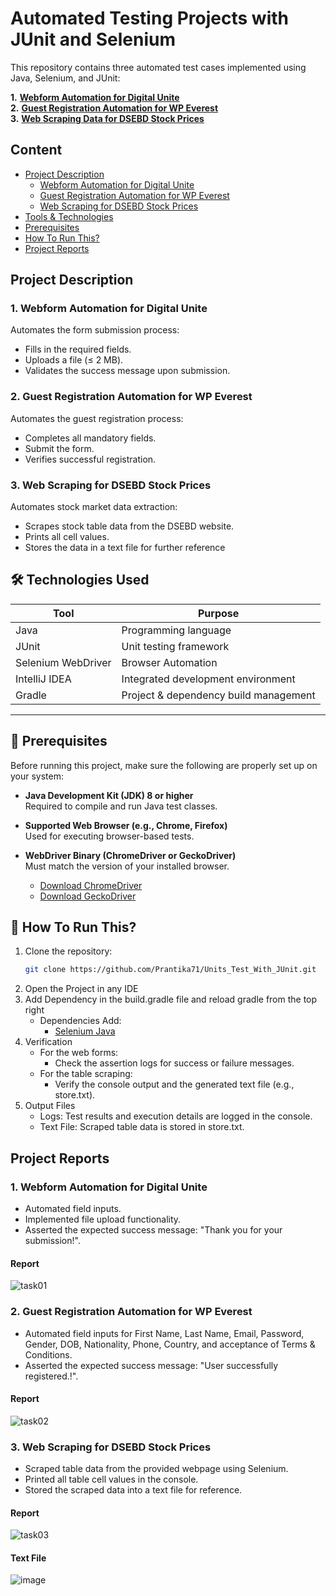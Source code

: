 ﻿# Automated Testing Projects with JUnit and Selenium

 This repository contains three automated test cases implemented using Java, Selenium, and JUnit:

 **1.** [**Webform Automation for Digital Unite**](https://www.digitalunite.com/practice-webform-learners)<br>
**2.** [**Guest Registration Automation for WP Everest**](https://demo.wpeverest.com/user-registration/guest-registration-form/)<br>
**3.** [**Web Scraping Data for DSEBD Stock Prices**](https://dsebd.org/latest_share_price_scroll_by_value.php)


## **Content**
- [Project Description](#project-description)
  - [Webform Automation for Digital Unite](#Webform-Automation-for-Digital-Unite)
  - [Guest Registration Automation for WP Everest](#Guest-Registration-Automation-for-WP-Everest)
  - [Web Scraping for DSEBD Stock Prices](#Web-Scraping-for-DSEBD-Stock-Prices)
- [Tools & Technologies](#Tools-&-Technologies)
- [Prerequisites](#Prerequisites)
- [How To Run This?](#How-To-Run-This?)
- [Project Reports](#Project-Reports)


## Project Description

### 1. Webform Automation for Digital Unite
Automates the form submission process:
- Fills in the required fields.
- Uploads a file (≤ 2 MB).
- Validates the success message upon submission.

 ### 2. Guest Registration Automation for WP Everest
 Automates the guest registration process:
 - Completes all mandatory fields.
 - Submit the form.
 - Verifies successful registration.

 ### 3. Web Scraping for DSEBD Stock Prices
 Automates stock market data extraction:
 - Scrapes stock table data from the DSEBD website.
 - Prints all cell values.
 - Stores the data in a text file for further reference

## 🛠️ Technologies Used

| Tool                | Purpose                         |
|---------------------|----------------------------------|
| Java                | Programming language             |
| JUnit               | Unit testing framework           |
| Selenium WebDriver  | Browser Automation           |
| IntelliJ IDEA       | Integrated development environment |
| Gradle              | Project & dependency build management   |

---

## 🔧 Prerequisites

Before running this project, make sure the following are properly set up on your system:

- **Java Development Kit (JDK) 8 or higher**  
  Required to compile and run Java test classes.

- **Supported Web Browser (e.g., Chrome, Firefox)**  
  Used for executing browser-based tests.

- **WebDriver Binary (ChromeDriver or GeckoDriver)**  
  Must match the version of your installed browser.  
  - [Download ChromeDriver](https://sites.google.com/a/chromium.org/chromedriver/)
  - [Download GeckoDriver](https://github.com/mozilla/geckodriver/releases)

## 🚀 How To Run This?
1. Clone the repository:
   ```bash
   git clone https://github.com/Prantika71/Units_Test_With_JUnit.git
2. Open the Project in any IDE
3. Add Dependency in the build.gradle file and reload gradle from the top right
   - Dependencies Add:
     - [Selenium Java](https://mvnrepository.com/artifact/org.seleniumhq.selenium/selenium-java/4.33.0)
4. Verification
   - For the web forms:
      - Check the assertion logs for success or failure messages.
   - For the table scraping:
      - Verify the console output and the generated text file (e.g., store.txt).
5. Output Files
   - Logs: Test results and execution details are logged in the console.
   - Text File: Scraped table data is stored in store.txt.


## Project Reports
### 1. Webform Automation for Digital Unite
- Automated field inputs.
- Implemented file upload functionality.
- Asserted the expected success message: "Thank you for your submission!".
#### Report
![task01](![image](https://github.com/user-attachments/assets/27ed6f7c-b01b-4351-b509-f258e4bbadaf)
)
### 2. Guest Registration Automation for WP Everest
- Automated field inputs for First Name, Last Name, Email, Password, Gender, DOB, Nationality, Phone, Country, and acceptance of Terms & Conditions.
- Asserted the expected success message: "User successfully registered.!".
#### Report 
![task02](![image](https://github.com/user-attachments/assets/03a1eca5-5053-455b-9f41-0a776d54611c)
)

### 3. Web Scraping for DSEBD Stock Prices
- Scraped table data from the provided webpage using Selenium.
- Printed all table cell values in the console.
- Stored the scraped data into a text file for reference. 
#### Report
![task03](![image](https://github.com/user-attachments/assets/8d6c4a99-7319-442d-a402-8671bb7de512)
)
#### Text File
![image](![image](https://github.com/user-attachments/assets/7e7f2106-5962-46c8-afad-2a6cd0b0c421)
)





